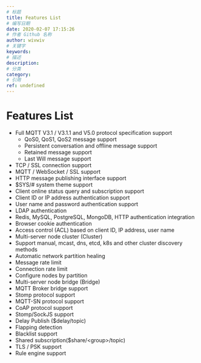 ```yaml
---
# 标题
title: Features List
# 编写日期
date: 2020-02-07 17:15:26
# 作者 Github 名称
author: wivwiv
# 关键字
keywords:
# 描述
description:
# 分类
category: 
# 引用
ref: undefined
---
```


# Features List

- Full MQTT V3.1 / V3.1.1 and V5.0 protocol specification support
  - QoS0, QoS1, QoS2 message support
  - Persistent conversation and offline message support
  - Retained message support
  - Last Will message support
- TCP / SSL connection support
- MQTT / WebSocket / SSL support
- HTTP message publishing interface support
- $SYS/\# system theme support
- Client online status query and subscription support
- Client ID or IP address authentication support
- User name and password authentication support
- LDAP authentication
- Redis, MySQL, PostgreSQL, MongoDB, HTTP authentication integration
- Browser cookie authentication
- Access control (ACL) based on client ID, IP address, user name
- Multi-server node cluster (Cluster)
- Support manual, mcast, dns, etcd, k8s and other cluster discovery methods
- Automatic network partition healing
- Message rate limit
- Connection rate limit
- Configure nodes by partition
- Multi-server node bridge (Bridge)
- MQTT Broker bridge support
- Stomp protocol support
- MQTT-SN protocol support
- CoAP protocol support
- Stomp/SockJS support
- Delay Publish ($delay/topic)
- Flapping detection
- Blacklist support
- Shared subscription($share/\<group\>/topic)
- TLS / PSK support
- Rule engine support